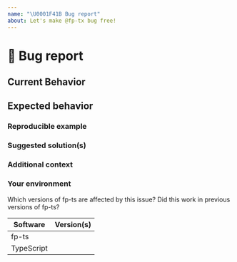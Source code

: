 ```yaml
---
name: "\U0001F41B Bug report"
about: Let's make @fp-tx bug free!
---
```


# 🐛 Bug report

## Current Behavior

<!-- If applicable, add screenshots to help explain your problem. -->

## Expected behavior

<!-- A clear and concise description of what you expected to happen. -->

### Reproducible example

### Suggested solution(s)

<!-- How could we solve this bug? What changes would need to made to fp-ts? -->

### Additional context

<!-- Add any other context about the problem here.  -->

### Your environment

Which versions of fp-ts are affected by this issue? Did this work in previous versions of fp-ts?

<!-- PLEASE FILL THIS OUT -->

| Software   | Version(s) |
| ---------- | ---------- |
| fp-ts      |            |
| TypeScript |            |
